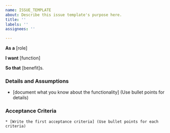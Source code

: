 ```yaml
---
name: ISSUE_TEMPLATE
about: Describe this issue template's purpose here.
title: ''
labels: ''
assignees: ''

---
```


**As a** [role]

**I want** [function] 

**So that** [benefit]s.

### Details and Assumptions

* [document what you know about the functionality] (Use bullet points for details)

### Acceptance Criteria

```Gherkin
* [Write the first acceptance criteria] (Use bullet points for each criteria)
```
